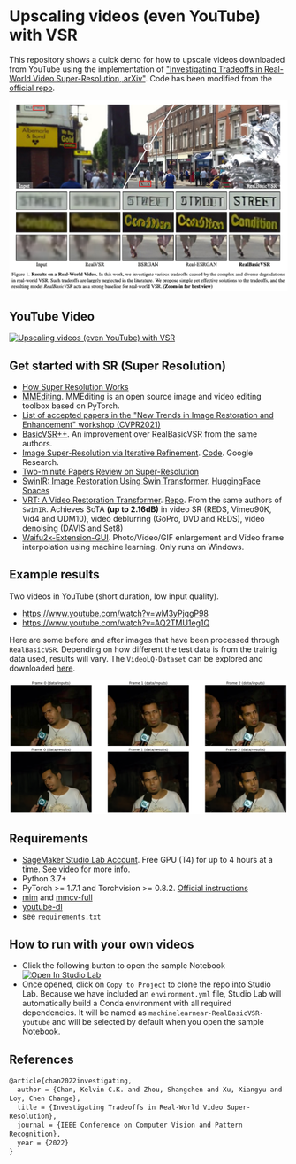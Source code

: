 # Upscaling videos (even YouTube) with VSR

This repository shows a quick demo for how to upscale videos downloaded from YouTube using the implementation of ["Investigating Tradeoffs in Real-World Video Super-Resolution, arXiv"](https://arxiv.org/pdf/2111.12704.pdf). Code has been modified from the [official repo](https://github.com/ckkelvinchan/RealBasicVSR).

![RealBasicVSR-paper](img1.png)

## YouTube Video
[![Upscaling videos (even YouTube) with VSR](https://img.youtube.com/vi/dpC71lWTkGw/0.jpg)](https://www.youtube.com/watch?v=dpC71lWTkGw)

## Get started with SR (Super Resolution)
- [How Super Resolution Works](https://www.youtube.com/watch?v=KULkSwLk62I&ab_channel=LeoIsikdogan)
- [MMEditing](https://github.com/open-mmlab/mmediting). MMEditing is an open source image and video editing toolbox based on PyTorch.
- [List of accepted papers in the "New Trends in Image Restoration and Enhancement" workshop (CVPR2021)](https://openaccess.thecvf.com/CVPR2021_workshops/NTIRE)
- [BasicVSR++](https://ckkelvinchan.github.io/projects/BasicVSR++/). An improvement over RealBasicVSR from the same authors.
- [Image Super-Resolution via Iterative Refinement](https://iterative-refinement.github.io/). [Code](https://github.com/Janspiry/Image-Super-Resolution-via-Iterative-Refinement). Google Research.
- [Two-minute Papers Review on Super-Resolution](https://www.youtube.com/watch?v=WCAF3PNEc_c&ab_channel=TwoMinutePapers)
- [SwinIR: Image Restoration Using Swin Transformer](https://github.com/JingyunLiang/SwinIR). [HuggingFace Spaces](https://huggingface.co/spaces/akhaliq/SwinIR)
- [VRT: A Video Restoration Transformer](https://arxiv.org/pdf/2108.10257.pdf). [Repo](https://github.com/JingyunLiang/VRT). From the same authors of `SwinIR`. Achieves SoTA **(up to 2.16dB)** in video SR (REDS, Vimeo90K, Vid4 and UDM10), video deblurring (GoPro, DVD and REDS), video denoising (DAVIS and Set8)
- [Waifu2x-Extension-GUI](https://github.com/AaronFeng753/Waifu2x-Extension-GUI). Photo/Video/GIF enlargement and Video frame interpolation using machine learning. Only runs on Windows.

## Example results

Two videos in YouTube (short duration, low input quality).
- https://www.youtube.com/watch?v=wM3yPjqgP98
- https://www.youtube.com/watch?v=AQ2TMU1eg1Q

Here are some before and after images that have been processed through `RealBasicVSR`. Depending on how different the test data is from the trainig data used, results will vary. The `VideoLQ-Dataset` can be explored and downloaded [here](https://github.com/ckkelvinchan/RealBasicVSR/blob/master/README.md#videolq-dataset).

![Arbolada-4K](img2.png)

## Requirements
- [SageMaker Studio Lab Account](https://studiolab.sagemaker.aws/). Free GPU (T4) for up to 4 hours at a time. [See video](https://www.youtube.com/watch?v=FUEIwAsrMP4&ab_channel=machinelearnear) for more info.
- Python 3.7+
- PyTorch >= 1.7.1 and Torchvision >= 0.8.2. [Official instructions](https://pytorch.org/get-started/locally/)
- [mim](https://pypi.org/project/openmim) and [mmcv-full](https://pypi.org/project/mmcv-full/)
- [youtube-dl](https://github.com/ytdl-org/youtube-dl)
- see `requirements.txt` 

## How to run with your own videos

- Click the following button to open the sample Notebook [![Open In Studio Lab](https://studiolab.sagemaker.aws/studiolab.svg)](https://studiolab.sagemaker.aws/import/github/machinelearnear/video-super-resolution-youtube/blob/main/example_w_RealBasicVSR.ipynb)
- Once opened, click on `Copy to Project` to clone the repo into Studio Lab. Because we have included an `environment.yml` file, Studio Lab will automatically build a Conda environment with all required dependencies. It will be named as `machinelearnear-RealBasicVSR-youtube` and will be selected by default when you open the sample Notebook.

## References
```bibtext
@article{chan2022investigating,
  author = {Chan, Kelvin C.K. and Zhou, Shangchen and Xu, Xiangyu and Loy, Chen Change},
  title = {Investigating Tradeoffs in Real-World Video Super-Resolution},
  journal = {IEEE Conference on Computer Vision and Pattern Recognition},
  year = {2022}
}
```

